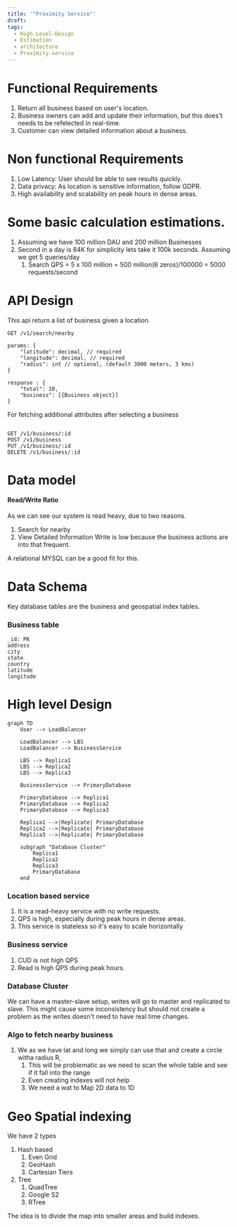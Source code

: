 ```yaml
---
title: '"Proximity Service"'
draft: 
tags:
  - High-Level-Design
  - Estimation
  - architecture
  - Proximity-service
---
```

# Functional Requirements

1. Return all business based on user's location. 
2. Business owners can add and update their information, but this does't needs to be refelected in real-time.
3. Customer can view detailed information about a business.

# Non functional Requirements

1. Low Latency: User should be able to see results quickly. 
2. Data privacy: As location is sensitive information, follow GDPR. 
3. High availability and scalability on peak hours in dense areas.

# Some basic calculation estimations. 

1. Assuming we have 100 million DAU and 200 million Businesses
2. Second in a day is 84K for simplicity lets take it 100k seconds. Assuming we get 5 queries/day
	1. Search QPS = 5 x 100 million = 500 million(6 zeros)/100000 = 5000 requests/second

# API Design

This api return a list of business given a location. 

```
GET /v1/search/nearby

params: {
	"latitude": decimal, // required 
	"longitude": decimal, // required
	"radius": int // optional, (default 3000 meters, 3 kms)
}

response : {
	"total": 10, 
	"business": [{Business object}]
}

```


For fetching additional attributes after selecting a business 

```

GET /v1/business/:id
POST /v1/business
PUT /v1/business/:id
DELETE /v1/business/:id
```

# Data model

#### Read/Write Ratio

As we can see our system is read heavy, due to two reasons. 
1. Search for nearby
2. View Detailed Information
Write is low because the business actions are into that frequent.

A relational MYSQL can be a good fit for this.
# Data Schema

Key database tables are the business and geospatial index tables.
### Business table

```
_id: PK
address
city
state
country
latitude
longitude
```

# High level Design
```
graph TD
    User --> LoadBalancer

    LoadBalancer --> LBS
    LoadBalancer --> BusinessService

    LBS --> Replica1
    LBS --> Replica2
    LBS --> Replica3

    BusinessService --> PrimaryDatabase

    PrimaryDatabase --> Replica1
    PrimaryDatabase --> Replica2
    PrimaryDatabase --> Replica3

    Replica1 -->|Replicate| PrimaryDatabase
    Replica2 -->|Replicate| PrimaryDatabase
    Replica3 -->|Replicate| PrimaryDatabase

    subgraph "Database Cluster"
        Replica1
        Replica2
        Replica3
        PrimaryDatabase
    end
```


### Location based service

1. It is a read-heavy service with no write requests.
2. QPS is high, especially during peak hours in dense areas. 
3. This service is stateless so it's easy to scale horizontally

### Business service

1. CUD is not high QPS
2. Read is high QPS during peak hours.

### Database Cluster

We can have a master-slave setup, writes will go to master and replicated to slave. This might cause some inconsistency but should not create a problem as the writes doesn't need to have real time changes. 

### Algo to fetch nearby business

1. We as we have lat and long we simply can use that and create a circle witha radius R, 
	1. This will be problematic as we need to scan the whole table and see if it fall into the range
	2. Even creating indexes will not help
	3. We need a wat to Map 2D data to 1D

# Geo Spatial indexing 

We have 2 types

1. Hash based 
	1. Even Grid
	2. GeoHash
	3. Cartesian Tiers
2. Tree
	1. QuadTree
	2. Google S2
	3. RTree

The idea is to divide the map into smaller areas and build indexes.

